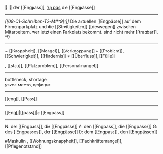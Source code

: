 🚧 🔵 der [[Engpass]], [ˈɛŋˌpɑs](https://youglish.com/pronounce/Engpass/german)
die [[Engpässe]]

---
*[[08-C1-Schreiben-T2-M#^9|^]]* Die aktuellen [[Engpässe]] auf dem Firmenparkplatz und die [[Streitigkeiten]] [[deswegen]] zwischen Mitarbeitern, wer jetzt einen Parkplatz bekommt, sind nicht mehr [[tragbar]]. ^9


---
= [[Knappheit]], [[Mangel]], [[Verknappung]]
≈ [[Problem]], [[Schwierigkeit]], [[Hindernis]]
≠ [[Überfluss]], [[Fülle]]

, [[stau]], [[Platzproblem]], [[Personalmangel]]


---
bottleneck, shortage  
узкое место, дефицит

---
[[eng]], [[Pass]]

---
[[Eng]]|[[pass]]|`e`
[[Engpass]]


---
N: der [[Engpass]], die [[Engpässe]]
A: den [[Engpass]], die [[Engpässe]]
G: des [[Engpasses]], der [[Engpässe]]
D: dem [[Engpass]], den [[Engpässen]]

#Maskulin , [[Wohnungsknappheit]], [[Fachkräftemangel]], [[Pflegenotstand]]